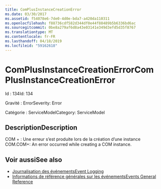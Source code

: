 ```yaml
---
title: ComPlusInstanceCreationError
ms.date: 03/30/2017
ms.assetid: f54078e6-7de0-4d0e-bda7-a420da110311
ms.openlocfilehash: f88736cdf582d344df0e44f88489b5b6336bd6ac
ms.sourcegitcommit: 0be8a279af6d8a43e03141e349d3efd5d35f8767
ms.translationtype: MT
ms.contentlocale: fr-FR
ms.lasthandoff: 04/18/2019
ms.locfileid: "59162618"
---
```

# <a name="complusinstancecreationerror"></a><span data-ttu-id="7ec06-102">ComPlusInstanceCreationError</span><span class="sxs-lookup"><span data-stu-id="7ec06-102">ComPlusInstanceCreationError</span></span>
<span data-ttu-id="7ec06-103">Id : 134</span><span class="sxs-lookup"><span data-stu-id="7ec06-103">Id: 134</span></span>  
  
 <span data-ttu-id="7ec06-104">Gravité : Error</span><span class="sxs-lookup"><span data-stu-id="7ec06-104">Severity: Error</span></span>  
  
 <span data-ttu-id="7ec06-105">Catégorie : ServiceModel</span><span class="sxs-lookup"><span data-stu-id="7ec06-105">Category: ServiceModel</span></span>  
  
## <a name="description"></a><span data-ttu-id="7ec06-106">Description</span><span class="sxs-lookup"><span data-stu-id="7ec06-106">Description</span></span>  
 <span data-ttu-id="7ec06-107">COM + : Une erreur s’est produite lors de la création d’une instance COM.</span><span class="sxs-lookup"><span data-stu-id="7ec06-107">COM+: An error occurred while creating a COM instance.</span></span>  
  
## <a name="see-also"></a><span data-ttu-id="7ec06-108">Voir aussi</span><span class="sxs-lookup"><span data-stu-id="7ec06-108">See also</span></span>

- [<span data-ttu-id="7ec06-109">Journalisation des événements</span><span class="sxs-lookup"><span data-stu-id="7ec06-109">Event Logging</span></span>](../../../../../docs/framework/wcf/diagnostics/event-logging/index.md)
- [<span data-ttu-id="7ec06-110">Informations de référence générales sur les événements</span><span class="sxs-lookup"><span data-stu-id="7ec06-110">Events General Reference</span></span>](../../../../../docs/framework/wcf/diagnostics/event-logging/events-general-reference.md)
